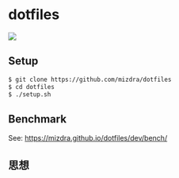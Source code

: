 # dotfiles
![](https://github.com/mizdra/dotfiles/workflows/macos-ci/badge.svg)


## Setup
```bash
$ git clone https://github.com/mizdra/dotfiles
$ cd dotfiles
$ ./setup.sh
```


## Benchmark
See: https://mizdra.github.io/dotfiles/dev/bench/

## 思想